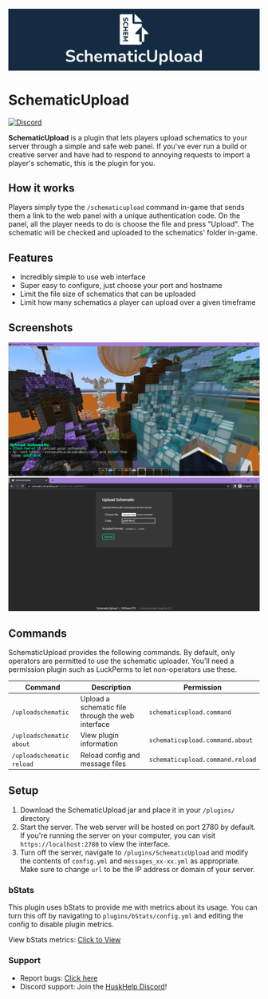 [![HuskSync Banner](images/banner-graphic.png)](https://github.com/WiIIiam278/SchematicUpload)

# SchematicUpload

[![Discord](https://img.shields.io/discord/818135932103557162?color=7289da&logo=discord)](https://discord.gg/tVYhJfyDWG)

**SchematicUpload** is a plugin that lets players upload schematics to your server through a simple and safe web panel.
If you've ever run a build or creative server and have had to respond to annoying requests to import a player's
schematic, this is the plugin for you.

## How it works

Players simply type the `/schematicupload` command in-game that sends them a link to the web panel with a unique
authentication code. On the panel, all the player needs to do is choose the file and press "Upload". The schematic will
be checked and uploaded to the schematics' folder in-game.

## Features

* Incredibly simple to use web interface
* Super easy to configure, just choose your port and hostname
* Limit the file size of schematics that can be uploaded
* Limit how many schematics a player can upload over a given timeframe

## Screenshots

![Screenshot of the in-game command](images/in-game-command.png)
![Screenshot of the web interface](images/web-interface.png)

## Commands

SchematicUpload provides the following commands. By default, only operators are permitted to use the schematic uploader.
You'll need a permission plugin such as LuckPerms to let non-operators use these.

| Command                   | Description                                       | Permission                       |
|---------------------------|---------------------------------------------------|----------------------------------|
| `/uploadschematic`        | Upload a schematic file through the web interface | `schematicupload.command`        |
| `/uploadschematic about`  | View plugin information                           | `schematicupload.command.about`  |
| `/uploadschematic reload` | Reload config and message files                   | `schematicupload.command.reload` |

## Setup

1. Download the SchematicUpload jar and place it in your `/plugins/` directory
2. Start the server. The web server will be hosted on port 2780 by default. If you're running the server on your
   computer, you can visit `https://localhost:2780` to view the interface.
3. Turn off the server, navigate to `/plugins/SchematicUpload` and modify the contents of `config.yml` and
   `messages_xx-xx.yml` as appropriate. Make sure to change `url` to be the IP address or domain of your server.

### bStats

This plugin uses bStats to provide me with metrics about its usage. You can turn this off by navigating
to `plugins/bStats/config.yml` and editing the config to disable plugin metrics.

View bStats metrics: [Click to View](https://bstats.org/plugin/bukkit/SchematicUpload/14611)

### Support

* Report bugs: [Click here](https://github.com/WiIIiam278/SchematicUpload/issues)
* Discord support: Join the [HuskHelp Discord](https://discord.gg/tVYhJfyDWG)!
